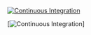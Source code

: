  
[![Continuous Integration](https://github.com/robozushi10/qiita_gha/actions/workflows/ct.yml/badge.svg)](https://github.com/robozushi10/qiita_gha/actions/workflows/ct.yml)


[![Continuous Integration](https://github.com/robozushi10/qiita_gha/.github/workflows/coverage.svg)]
